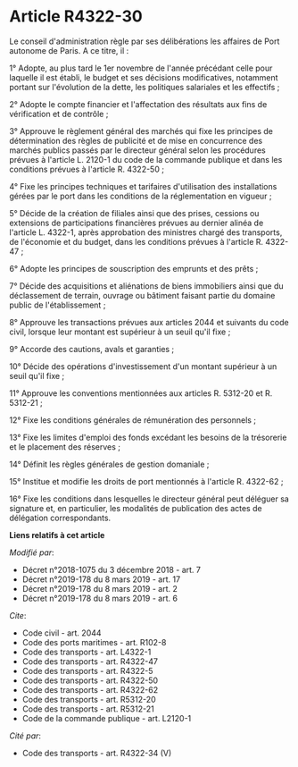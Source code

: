# Article R4322-30

Le conseil d'administration règle par ses délibérations les affaires de Port autonome de Paris. A ce titre, il :

1° Adopte, au plus tard le 1er novembre de l'année précédant celle pour laquelle il est établi, le budget et ses décisions
modificatives, notamment portant sur l'évolution de la dette, les politiques salariales et les effectifs ;

2° Adopte le compte financier et l'affectation des résultats aux fins de vérification et de contrôle ;

3° Approuve le règlement général des marchés qui fixe les principes de détermination des règles de publicité et de mise en
concurrence des marchés publics passés par le directeur général selon les procédures prévues à l'article L. 2120-1 du code de
la commande publique et dans les conditions prévues à l'article R. 4322-50 ;

4° Fixe les principes techniques et tarifaires d'utilisation des installations gérées par le port dans les conditions de la
réglementation en vigueur ;

5° Décide de la création de filiales ainsi que des prises, cessions ou extensions de participations financières prévues au
dernier alinéa de l'article L. 4322-1, après approbation des ministres chargé des transports, de l'économie et du budget,
dans les conditions prévues à l'article R. 4322-47 ;

6° Adopte les principes de souscription des emprunts et des prêts ;

7° Décide des acquisitions et aliénations de biens immobiliers ainsi que du déclassement de terrain, ouvrage ou bâtiment
faisant partie du domaine public de l'établissement ;

8° Approuve les transactions prévues aux articles 2044 et suivants du code civil, lorsque leur montant est supérieur à un
seuil qu'il fixe ;

9° Accorde des cautions, avals et garanties ;

10° Décide des opérations d'investissement d'un montant supérieur à un seuil qu'il fixe ;

11° Approuve les conventions mentionnées aux articles R. 5312-20 et R. 5312-21 ;

12° Fixe les conditions générales de rémunération des personnels ;

13° Fixe les limites d'emploi des fonds excédant les besoins de la trésorerie et le placement des réserves ;

14° Définit les règles générales de gestion domaniale ;

15° Institue et modifie les droits de port mentionnés à l'article R. 4322-62 ;

16° Fixe les conditions dans lesquelles le directeur général peut déléguer sa signature et, en particulier, les modalités de
publication des actes de délégation correspondants.

**Liens relatifs à cet article**

_Modifié par_:

  - Décret n°2018-1075 du 3 décembre 2018 - art. 7
  - Décret n°2019-178 du 8 mars 2019 - art. 17
  - Décret n°2019-178 du 8 mars 2019 - art. 2
  - Décret n°2019-178 du 8 mars 2019 - art. 6

_Cite_:

  - Code civil - art. 2044
  - Code des ports maritimes - art. R102-8
  - Code des transports - art. L4322-1
  - Code des transports - art. R4322-47
  - Code des transports - art. R4322-5
  - Code des transports - art. R4322-50
  - Code des transports - art. R4322-62
  - Code des transports - art. R5312-20
  - Code des transports - art. R5312-21
  - Code de la commande publique - art. L2120-1

_Cité par_:

  - Code des transports - art. R4322-34 (V)
